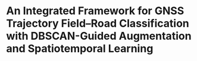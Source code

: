 # An Integrated Framework for GNSS Trajectory Field–Road Classification with DBSCAN-Guided Augmentation and Spatiotemporal Learning
